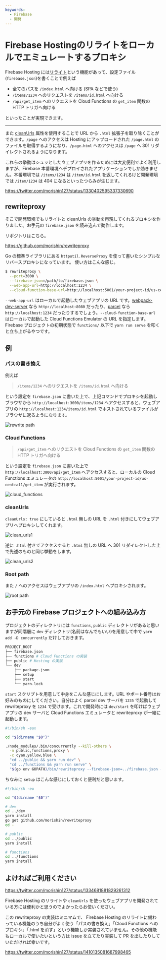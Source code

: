 ```yaml
---
keywords:
  - Firebase
  - 開発
---
```


# Firebase Hostingのリライトをローカルでエミュレートするプロキシ

Firebase Hosting には[リライト](https://firebase.google.com/docs/hosting/full-config#rewrites)という機能があって、設定ファイル(`firebase.json`)を書くことで例えば

- 全てのパスを `/index.html` へ向ける (SPA などで使う)
- `/items/1234` へのリクエストを `/items/id.html` へ向ける
- `/api/get_item` へのリクエストを Cloud Functions の `get_item` 関数の HTTP トリガへ向ける

といったことが実現できます。

---

また [cleanUrls](https://firebase.google.com/docs/hosting/full-config?hl=ja) 属性を使用することで URL から `.html` 拡張子を取り除くことができます。`/page` へのアクセスは Hosting にアップロードされた `/page.html` のファイルを取得するようになり、`/page.html` へのアクセスは `/page` へ 301 リダイレクトされるようになります。

これらの挙動はシュッとしたウェブアプリを作るためには大変便利でよく利用しますが、Firebase 本番環境へデプロイされたアプリケーションでしか効きません。本番環境では `/items/1234` は `/item/id.html` を返してくれるけど開発環境では `/item/1234` は 404 になるといったつらみが生じます。

https://twitter.com/morishin127/status/1330402595337330690

## rewriteproxy

そこで開発環境でもリライトと cleanUrls の挙動を再現してくれるプロキシを作りました。お手元の `firebase.json` を読み込んで動作します。

リポジトリはこちら。

https://github.com/morishin/rewriteproxy

Go の標準ライブラリにある `httputil.ReverseProxy` を使って書いたシンプルなリバースプロキシになっています。
使い方はこんな感じ。

```bash
$ rewriteproxy \
  --port=3000 \
  --firebase-json=/path/to/firebase.json \
  --web-app-url=http://localhost:1234 \
  --cloud-function-base-url=http://localhost:5001/your-project-id/us-central1
```

`--web-app-url` はローカルで起動したウェブアプリの URL です。[webpack-dev-server](https://webpack.js.org/configuration/dev-server/) なら `http://localhost:8080` だったり、[parcel](https://parceljs.org/) なら `http://localhost:1234` だったりするでしょう。`--cloud-function-base-url` はローカルで起動した Cloud Functions Emulator の URL を指定します。Firebase プロジェクトの初期状態で `functions/` 以下で `yarn run serve` を叩くと立ち上がるやつです。

## 例

### パスの書き換え

例えば
>`/items/1234` へのリクエストを `/items/id.html` へ向ける

という設定を `firebase.json` に書いた上で、上記コマンドでプロキシを起動しブラウザから `http://localhost:3000/items/1234` へアクセスすると、ウェブアプリの `http://localhost:1234/items/id.html` でホストされているファイルがブラウザに返るようになります。

![rewrite path](https://user-images.githubusercontent.com/1413408/101050973-4dcddb00-35c8-11eb-9ad2-07a5e4713f82.png)

### Cloud Functions

>`/api/get_item` へのリクエストを Cloud Functions の `get_item` 関数の HTTP トリガへ向ける

という設定を `firebase.json` に書いた上で `http://localhost:3000/api/get_item` へアクセスすると、ローカルの Cloud Functions エミュレータの `http://localhost:5001/your-project-id/us-central1/get_item` が実行されます。

![cloud_functions](https://user-images.githubusercontent.com/1413408/101050971-4dcddb00-35c8-11eb-936c-5deb8e2604a4.png)

### cleanUrls

`cleanUrls: true` にしていると `.html` 無しの URL を `.html` 付きにしてウェブアプリへプロキシしてくれます。

![clean_urls1](https://user-images.githubusercontent.com/1413408/101051746-29263300-35c9-11eb-8693-89014592d179.png)

逆に `.html` 付きでアクセスすると `.html` 無しの URL へ 301 リダイレクトした上で先述のものと同じ挙動をします。

![clean_urls2](https://user-images.githubusercontent.com/1413408/101051730-275c6f80-35c9-11eb-8426-8ad7cb086c32.png)

### Root path

また `/` へのアクセスはウェブアプリの `/index.html` へプロキシされます。

![root path](https://user-images.githubusercontent.com/1413408/101050970-4d354480-35c8-11eb-9b96-58d83d03a8f5.png)

## お手元の Firebase プロジェクトへの組み込み方

プロジェクトのディレクトリには `functions`, `public` ディレクトリがあると思いますが同階層に `dev` ディレクトリ(名前はなんでもいい)を用意して中で `yarn add -D concurrently` だけしておきます。

```sh
PROJECT_ROOT
├── firebase.json
├── functions # Cloud Functions の実装
├── public # Hosting の実装
└── dev
    ├── package.json
    ├── setup
    ├── start
    └── yarn.lock
```

`start` スクリプトを用意して中身をこんな感じにします。URL やポート番号はお好みのものにしてください。自分はよく parcel dev サーバを `1235` で起動して rewriteproxy を `1234` で受けます。これで開発時には `dev/start` を叩けばウェブアプリの dev サーバと Cloud Functions エミュレータと rewriteproxy が一緒に起動します。

```sh
#!/bin/sh -eux

cd "$(dirname "$0")"

./node_modules/.bin/concurrently --kill-others \
  -n public,functions,proxy \
  -c cyan,yellow,blue \
  "cd ../public && yarn run dev" \
  "cd ../functions && yarn run serve" \
  "$(go env GOPATH)/bin/rewriteproxy --firebase-json=../firebase.json --port=1234 --web-app-url=http://localhost:1235 --cloud-function-base-url=http://localhost:5001/YOUR-FIREBASE-PROJECT-ID/us-central1"
```

ちなみに `setup` はこんな感じにしておくと便利だと思います。

```sh
#!/bin/sh -eu

cd "$(dirname "$0")"

# dev
cd ../dev
yarn install
go get github.com/morishin/rewriteproxy
cd -

# public
cd ../public
yarn install

# functions
cd ../functions
yarn install
```

## よければご利用ください

https://twitter.com/morishin127/status/1334681881829261312

Firebase Hosting のリライトや `cleanUrls` を使ったウェブアプリを開発されている方には便利かと思うのでよかったらお使いください。

この rewriteproxy の実装はミニマムで、 Firebase Hosting のリライトに備わっている機能のうち自分がよく使う「パスの書き換え」「Cloud Functions へのプロキシ」「.html を消す」という機能しか実装されていません。その他の機能もローカルで使いたいという方は issue を立てたり実装して PR を出したりしていただければ幸いです。

https://twitter.com/morishin127/status/1410135081687998465
